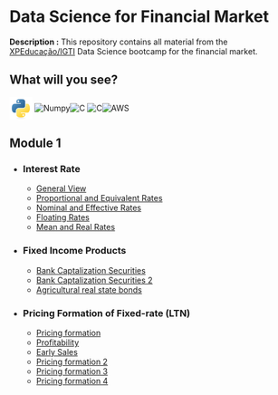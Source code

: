 # Data Science for Financial Market

**Description :**  This repository contains all material from the [XPEducação/IGTI](https://www.xpeducacao.com.br/?gclid=Cj0KCQiA1NebBhDDARIsAANiDD1WIaTpmiyHNkONFi-iRuI0cMiUDIY3wIhTCGMmv3BO3wukg9tOcdEaAhagEALw_wcB) Data Science bootcamp for the financial market. 

<!-- <img src="./logo_dsfm.svg" alt="drawing" width="300" class="center"/> -->

## What will you see?

<img align="center" alt="Python" height="40" width="40" src="https://raw.githubusercontent.com/devicons/devicon/master/icons/python/python-original.svg"> <img align="center" alt="Numpy" height="40" width="40" src="https://seeklogo.com/images/N/numpy-logo-479C24EC79-seeklogo.com.png"><img align="center" alt="C" height="40" width="40" src="https://symbols.getvecta.com/stencil_28/61_sql-database-generic.90b41636a8.svg"> 
<img align="center" alt="C" height="40" width="45" src="https://upload.wikimedia.org/wikipedia/commons/thumb/0/05/Scikit_learn_logo_small.svg/260px-Scikit_learn_logo_small.svg.png"><img align="center" alt="AWS" height="40" width="45" src="https://upload.wikimedia.org/wikipedia/commons/thumb/5/5c/AWS_Simple_Icons_AWS_Cloud.svg/768px-AWS_Simple_Icons_AWS_Cloud.svg.png?20191001220601">


## **Module 1**
- ### **Interest Rate**
     - [General View](./Module_1/Interest_Rate/1_1_general_view.ipynb)
     - [Proportional and Equivalent Rates](./Module_1/Interest_Rate/1_2_proportional_rates_equivalent_rates.ipynb)
     - [Nominal and Effective Rates](./Module_1/Interest_Rate/1_3_nominal_rates_effective_rates.ipynb)
     - [Floating Rates](./Module_1/Interest_Rate/1_4_floating_rates.ipynb)
     - [Mean and Real Rates](./Module_1/Interest_Rate/1_5_mean_rates_real_rates.ipynb)

- ### **Fixed Income Products**
     - [Bank Captalization Securities](./Module_1/Fixed_Income_Products/2_2_Bank_Capitalization_Securities_Part1.ipynb)
     - [Bank Captalization Securities 2](./Module_1/Fixed_Income_Products/2_3_Bank_Capitalization_Securities_Part2.ipynb)
     - [Agricultural real state bonds](./Module_1/Fixed_Income_Products/2_4_Agricultural_real_estate_bonds.ipynb)

- ### **Pricing Formation of Fixed-rate (LTN)**
     - [Pricing formation](./Module_1/Pricing_formation_of_fixed-rate_LTN/3_1_pricing_formation_.ipynb)
     - [Profitability](./Module_1/Pricing_formation_of_fixed-rate_LTN/3_2_proftability.ipynb)
     - [Early Sales](./Module_1/Pricing_formation_of_fixed-rate_LTN/3_3_early_sale.ipynb)
     - [Pricing formation 2](./Module_1/Pricing_formation_of_fixed-rate_LTN/3_3_pricing_formation.ipynb)
     - [Pricing formation 3](./Module_1/Pricing_formation_of_fixed-rate_LTN/3_4_pricing_formation.ipynb)
     - [Pricing formation 4](./Module_1/Pricing_formation_of_fixed-rate_LTN/3_5_pricing_formation.ipynb)


